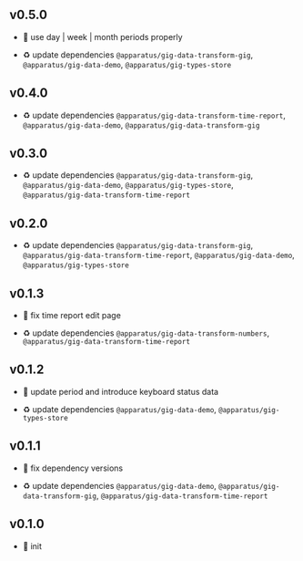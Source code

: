 ## v0.5.0

* 🌱 use day | week | month periods properly

* ♻️ update dependencies `@apparatus/gig-data-transform-gig`, `@apparatus/gig-data-demo`, `@apparatus/gig-types-store`

## v0.4.0

* ♻️ update dependencies `@apparatus/gig-data-transform-time-report`, `@apparatus/gig-data-demo`, `@apparatus/gig-data-transform-gig`

## v0.3.0

* ♻️ update dependencies `@apparatus/gig-data-transform-gig`, `@apparatus/gig-data-demo`, `@apparatus/gig-types-store`, `@apparatus/gig-data-transform-time-report`

## v0.2.0

* ♻️ update dependencies `@apparatus/gig-data-transform-gig`, `@apparatus/gig-data-transform-time-report`, `@apparatus/gig-data-demo`, `@apparatus/gig-types-store`

## v0.1.3

* 🐞 fix time report edit page

* ♻️ update dependencies `@apparatus/gig-data-transform-numbers`, `@apparatus/gig-data-transform-time-report`

## v0.1.2

* 🐞 update period and introduce keyboard status data

* ♻️ update dependencies `@apparatus/gig-data-demo`, `@apparatus/gig-types-store`

## v0.1.1

* 🐞 fix dependency versions

* ♻️ update dependencies `@apparatus/gig-data-demo`, `@apparatus/gig-data-transform-gig`, `@apparatus/gig-data-transform-time-report`

## v0.1.0

* 🐣 init
